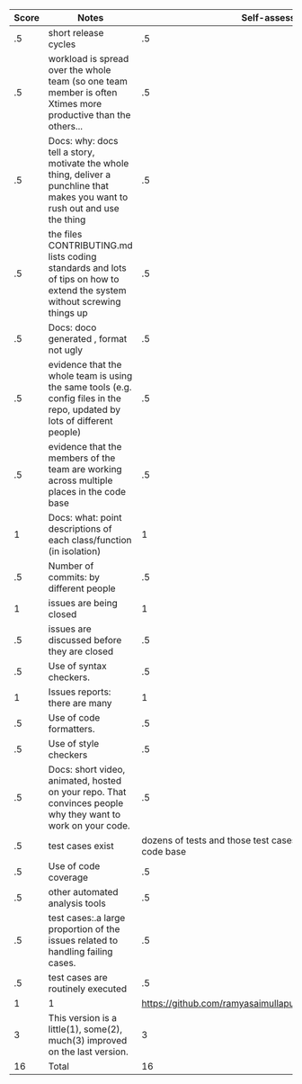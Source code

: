 |Score|Notes| Self-assessment| Evidence|
|------|-----|---------|-----|
|.5| short release cycles|.5|https://github.com/ramyasaimullapudi/ItemStockTracker/releases
|.5| workload is spread over the whole team (so one team member is often Xtimes more productive than the others...|.5|https://github.com/ramyasaimullapudi/ItemStockTracker/pulse
|.5|Docs: why: docs tell a story, motivate the whole thing, deliver a punchline that makes you want to rush out and use the thing | .5 |https://github.com/ramyasaimullapudi/ItemStockTracker#readme
|.5|the files CONTRIBUTING.md lists coding standards and lots of tips on how to extend the system without screwing things up  |.5 |https://github.com/ramyasaimullapudi/ItemStockTracker/blob/main/CONTRIBUTING.md
|.5|Docs: doco generated , format not ugly  | .5| https://itemstocktracker1.readthedocs.io/en/latest/index.html
|.5|evidence that the whole team is using the same tools (e.g. config files in the repo, updated by lots of different people) |.5 | Everyone is using black </br>https://github.com/ramyasaimullapudi/ItemStockTracker/commits/main/.github/workflows
|.5|evidence that the members of the team are working across multiple places in the code base | .5 |https://github.com/ramyasaimullapudi/ItemStockTracker/commits/main/test </br> https://github.com/ramyasaimullapudi/ItemStockTracker/commits/main/code
|1|Docs: what: point descriptions of each class/function (in isolation)  | 1 |https://itemstocktracker1.readthedocs.io/en/latest/index.html
|.5|Number of commits: by different people  | .5| https://github.com/ramyasaimullapudi/ItemStockTracker/pulse
|1|issues are being closed | 1| https://github.com/ramyasaimullapudi/ItemStockTracker/issues?q=is%3Aissue+is%3Aclosed
|.5|issues are discussed before they are closed | .5| https://github.com/ramyasaimullapudi/ItemStockTracker/pull/27
|.5|Use of syntax checkers. | .5| https://github.com/ramyasaimullapudi/ItemStockTracker/actions/workflows/BlackFormatChecker.yml
|1|Issues reports: there are many  |1 | https://github.com/ramyasaimullapudi/ItemStockTracker/issues</br>https://github.com/ramyasaimullapudi/ItemStockTracker/discussions/34
|.5|Use of code formatters. | .5| https://github.com/ramyasaimullapudi/ItemStockTracker/blob/main/.github/workflows/BlackFormatChecker.yml
|.5|Use of style checkers | .5| https://github.com/ramyasaimullapudi/ItemStockTracker/blob/main/.github/workflows/BlackFormatChecker.yml
|.5|Docs: short video, animated, hosted on your repo. That convinces people why they want to work on your code. | .5|https://github.com/ramyasaimullapudi/ItemStockTracker#readme
|.5|test cases exist  | dozens of tests and those test cases are more than 30% of the code base| https://github.com/ramyasaimullapudi/ItemStockTracker/tree/main/test
|.5|Use of code coverage  | .5| https://app.codecov.io/gh/ramyasaimullapudi/ItemStockTracker
|.5|other automated analysis tools  | .5| https://github.com/ramyasaimullapudi/ItemStockTracker/tree/main/.github/workflows
|.5|test cases:.a large proportion of the issues related to handling failing cases. | .5| https://github.com/ramyasaimullapudi/ItemStockTracker/issues/48 </br> https://github.com/ramyasaimullapudi/ItemStockTracker/issues/50
|.5|test cases are routinely executed | .5| github actions are being used to execute the test cases every time a commit happens. </br> https://github.com/ramyasaimullapudi/ItemStockTracker/actions/workflows/unit_test.yml
|1|1| https://github.com/ramyasaimullapudi/ItemStockTracker#readme
|3|This version is a little(1), some(2), much(3) improved on the last version.|3| ~10 new features added on top of the old version,  we made design changes in the code to be extensible and readable. 
|16| Total| 16
